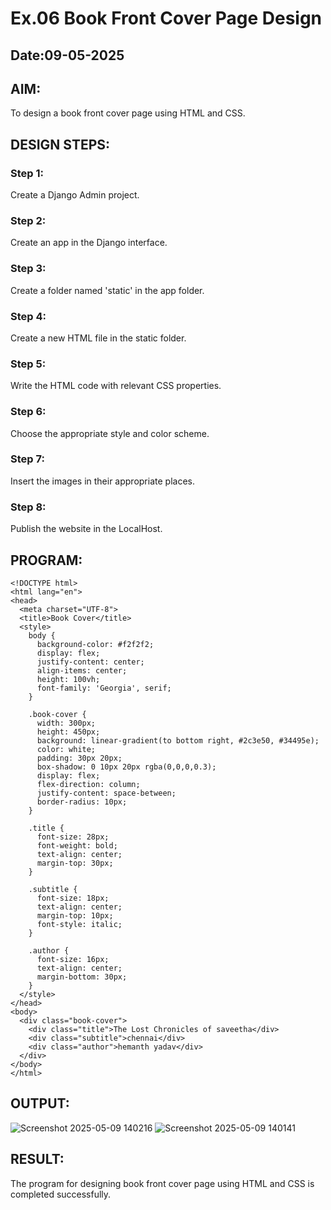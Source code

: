 # Ex.06 Book Front Cover Page Design
## Date:09-05-2025

## AIM:
To design a book front cover page using HTML and CSS.

## DESIGN STEPS:

### Step 1:
Create a Django Admin project.

### Step 2:
Create an app in the Django interface.

### Step 3:
Create a folder named 'static' in the app folder.

### Step 4:
Create a new HTML file in the static folder.

### Step 5:
Write the HTML code with relevant CSS properties.

### Step 6:
Choose the appropriate style and color scheme.

### Step 7:
Insert the images in their appropriate places.

### Step 8:
Publish the website in the LocalHost.

## PROGRAM:
~~~
<!DOCTYPE html>
<html lang="en">
<head>
  <meta charset="UTF-8">
  <title>Book Cover</title>
  <style>
    body {
      background-color: #f2f2f2;
      display: flex;
      justify-content: center;
      align-items: center;
      height: 100vh;
      font-family: 'Georgia', serif;
    }

    .book-cover {
      width: 300px;
      height: 450px;
      background: linear-gradient(to bottom right, #2c3e50, #34495e);
      color: white;
      padding: 30px 20px;
      box-shadow: 0 10px 20px rgba(0,0,0,0.3);
      display: flex;
      flex-direction: column;
      justify-content: space-between;
      border-radius: 10px;
    }

    .title {
      font-size: 28px;
      font-weight: bold;
      text-align: center;
      margin-top: 30px;
    }

    .subtitle {
      font-size: 18px;
      text-align: center;
      margin-top: 10px;
      font-style: italic;
    }

    .author {
      font-size: 16px;
      text-align: center;
      margin-bottom: 30px;
    }
  </style>
</head>
<body>
  <div class="book-cover">
    <div class="title">The Lost Chronicles of saveetha</div>
    <div class="subtitle">chennai</div>
    <div class="author">hemanth yadav</div>
  </div>
</body>
</html>
~~~

## OUTPUT:
![Screenshot 2025-05-09 140216](https://github.com/user-attachments/assets/72757ac2-3fe8-4b82-b4ee-fe0a69b6e9b7)
![Screenshot 2025-05-09 140141](https://github.com/user-attachments/assets/bf119096-cd1f-4cd3-ac74-25e04fed95b1)


## RESULT:
The program for designing book front cover page using HTML and CSS is completed successfully.
